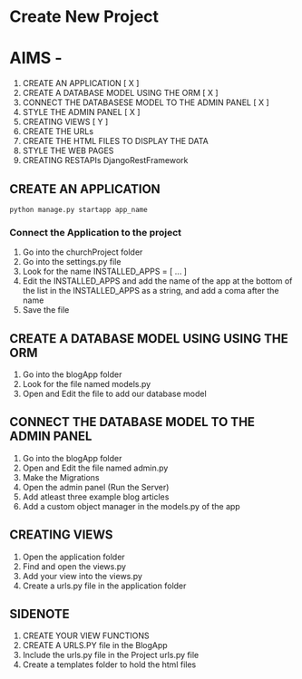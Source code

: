 # Create New Project

# AIMS - 
1. CREATE AN APPLICATION                            [ X ]
2. CREATE A DATABASE MODEL USING THE ORM            [ X ]
3. CONNECT THE DATABASESE MODEL TO THE ADMIN PANEL  [ X ] 
4. STYLE THE ADMIN PANEL                            [ X ]
5. CREATING VIEWS                                   [ Y ]
6. CREATE THE URLs                              
7. CREATE THE HTML FILES TO DISPLAY THE DATA
8. STYLE THE WEB PAGES 
9. CREATING RESTAPIs DjangoRestFramework



## CREATE AN APPLICATION

```shell
python manage.py startapp app_name
```

### Connect the Application to the project

1. Go into the churchProject folder
2. Go into the settings.py file
3. Look for the name INSTALLED_APPS = [ ... ]
4. Edit the INSTALLED_APPS and add the name of the app at the bottom of the list in the INSTALLED_APPS as a string, and add a coma after the name
5. Save the file

##  CREATE A DATABASE MODEL USING  USING THE ORM

1. Go into the blogApp folder
2. Look for the file named models.py
3. Open and Edit the file to add our database model

## CONNECT THE DATABASE MODEL TO THE ADMIN PANEL

1. Go into the blogApp folder
2. Open and Edit the file named admin.py
3. Make the Migrations
4. Open the admin panel (Run the Server)
5. Add atleast three example blog articles
6. Add a custom object manager in the models.py of the app

## CREATING VIEWS  

1. Open the application folder
2. Find and open the views.py
3. Add your view into the views.py
4. Create a urls.py file in the application folder

## SIDENOTE
1. CREATE YOUR VIEW FUNCTIONS
2. CREATE A URLS.PY file in the BlogApp 
3. Include the urls.py file in the Project urls.py file
4. Create a templates folder to hold the html files


